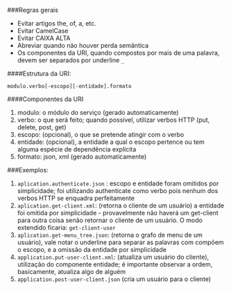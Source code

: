 ###Regras gerais
 - Evitar artigos the, of, a, etc.
 - Evitar CamelCase
 - Evitar CAIXA ALTA
 - Abreviar quando não houver perda semântica
 - Os componentes da URI, quando compostos por mais de uma palavra, devem ser separados por underline ``_``

####Estrutura da URI:

```
modulo.verbo[-escopo][-entidade].formato
``` 

####Componentes da URI
1. modulo: o módulo do serviço (gerado automaticamente)
2. verbo: o que será feito; quando possível, utilizar verbos HTTP (put, delete, post, get)
3. escopo: (opcional), o que se pretende atingir com o verbo
4. entidade: (opcional), a entidade a qual o escopo pertence ou tem alguma espécie de dependência explícita
5. formato: json, xml (gerado automaticamente)
 

###Exemplos:

1.   ``aplication.authenticate.json`` : escopo e entidade foram omitidos por simplicidade; foi utilizando authenticate como verbo pois nenhum dos verbos HTTP se enquadra perfeitamente
2.   ``aplication.get-client.xml``: (retorna o cliente de um usuário) a entidade foi omitida por simplicidade - provavelmente não haverá um get-client para outra coisa senão retornar o cliente de um usuário. O modo extendido ficaria: ``get-client-user``
3.   ``aplication.get-menu_tree.json``: (retorna o grafo de menu de um usuário), vale notar o underline para separar as palavras com compõem o escopo, e a omissão da entidade por simplicidade
4.   ``application.put-user-client.xml``: (atualiza um usuário do cliente), utilização do componente entidade; é importante observar a ordem, basicamente, atualiza algo de alguém
5. ``application.post-user-client.json`` (cria um usuário para o cliente)